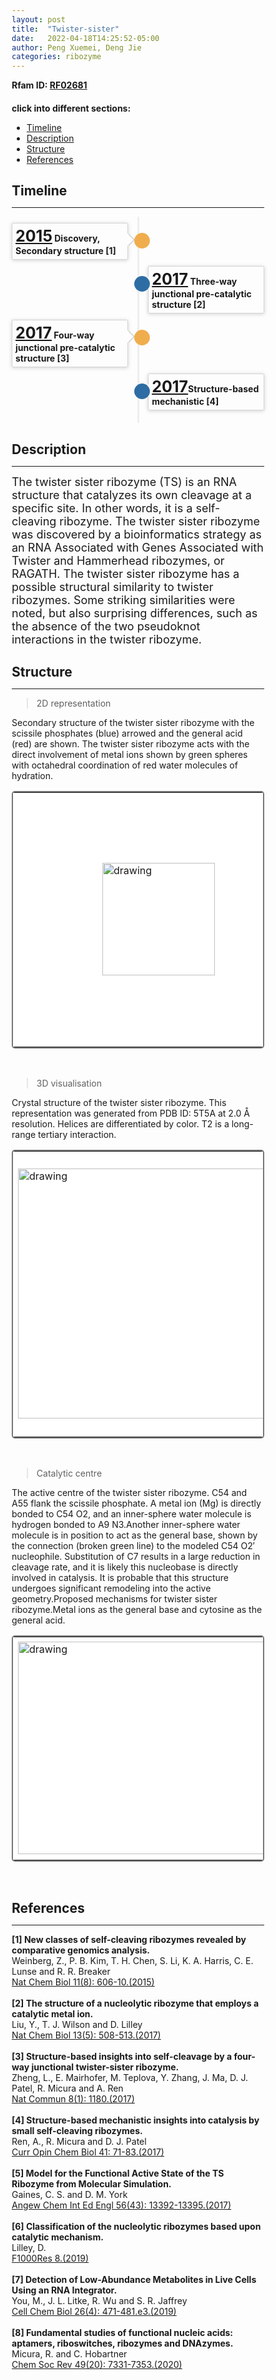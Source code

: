```yaml
---
layout: post
title:  "Twister-sister"
date:   2022-04-18T14:25:52-05:00
author: Peng Xuemei, Deng Jie
categories: ribozyme
---
```


**Rfam ID: [RF02681](https://rfam.org/family/RF02681)** <br>


#### click into different sections:

- [Timeline](#timeline)
- [Description](#description)
- [Structure](#structure)
- [References](#references)



## Timeline

***
<html lang="zh-cn">
<head>
  <meta charset="utf-8">
  <meta name="viewport" content="width=device-width, initial-scale=1">
  <meta http-equiv="X-UA-Compatible" content="IE=edge">
  <title></title>

</head>
<style>
   table {
        border: 2px solid #f8f8ff;
        border: 2px solid #767676;
		    border: 2px solid #767676;
		    border-radius: 5px;
		    background-color: #fff;
        }
.timeline {
  list-style: none;
  padding: 10px 0 10px;
  position: relative;
}
.timeline:before {
  top: 0;
  bottom: 0;
  position: absolute;
  content: " ";
  width: 3px;
  background-color: #eeeeee;
  left: 50%;
  margin-left: -1.5px;
}
.timeline > li {
  margin-bottom: 10px;
  position: relative;
}
.timeline > li:before,
.timeline > li:after {
  content: " ";
  display: table;
}
.timeline > li:after {
  clear: both;
}
.timeline > li:before,
.timeline > li:after {
  content: " ";
  display: table;
}
.timeline > li:after {
  clear: both;
}
.timeline > li > .timeline-panel {
  width: 46%;
  float: left;
  border: 1px solid #d4d4d4;
  border-radius: 2px;
  padding: 5px;
  position: relative;
  -webkit-box-shadow: 0 1px 6px rgba(0, 0, 0, 0.175);
  box-shadow: 0 1px 6px rgba(0, 0, 0, 0.175);
}
.timeline > li > .timeline-panel:before {
  position: absolute;
  top: 16px;
  right: -12px;
  display: inline-block;
  border-top: 10px solid transparent;
  border-left: 10px solid #ccc;
  border-right: 0 solid #ccc;
  border-bottom: 10px solid transparent;
  content: " ";
}
.timeline > li > .timeline-panel:after {
  position: absolute;
  top: 16px;
  right: -10px;
  display: inline-block;
  border-top: 10px solid transparent;
  border-left: 10px solid #fff;
  border-right: 0 solid #fff;
  border-bottom: 10px solid transparent;
  content: " ";
}
.timeline > li > .timeline-badge {
  color: #fff;
  width: 25px;
  height: 25px;
  line-height: 40px;
  font-size: 1.4em;
  text-align: center;
  position: absolute;
  top: 16px;
  left: 48.5%;
  margin-left: 0px;
  background-color: #999999;
  z-index: 100;
  border-top-right-radius: 50%;
  border-top-left-radius: 50%;
  border-bottom-right-radius: 50%;
  border-bottom-left-radius: 50%;
}
.timeline > li.timeline-inverted > .timeline-panel {
  float: right;
}
.timeline > li.timeline-inverted > .timeline-panel:before {
  border-left-width: 0;
  border-right-width: 15px;
  left: -15px;
  right: auto;
}
.timeline > li.timeline-inverted > .timeline-panel:after {
  border-left-width: 0;
  border-right-width: 14px;
  left: -14px;
  right: auto;
}
.timeline-badge.primary {
  background-color: #2e6da4 !important;
}
.timeline-badge.success {
  background-color: #3f903f !important;
}
.timeline-badge.warning {
  background-color: #f0ad4e !important;
}
.timeline-badge.danger {
  background-color: #d9534f !important;
}
.timeline-badge.info {
  background-color: #5bc0de !important;
}
.timeline-title {
  margin-top: 0;
  color: inherit;
}
.timeline-body > p,
.timeline-body > ul {
  margin-bottom: 0;
  padding-bottom: 0;
}
.timeline-body > p + p {
  margin-top: 0px;
}

</style>
<!--<div class="container" width: 1026px></div>-->
    <ul class="timeline">
        <li>
          <div class="timeline-badge warning"></div>
          <div class="timeline-panel">
            <div class="timeline-heading">
              <h4 class="timeline-title"><a href="https://www.ncbi.nlm.nih.gov/pubmed/26167874"  target="_blank" style="font-size:25px;">2015</a> Discovery, Secondary structure [1]</h4>
            </div>
          </div>
        </li>
        <li class="timeline-inverted">
          <div class="timeline-badge primary"></div>
          <div class="timeline-panel">
            <div class="timeline-heading">
              <h4 class="timeline-title"><a href="https://www.ncbi.nlm.nih.gov/pubmed/28263963"  target="_blank" style="font-size:25px;">2017</a> Three-way junctional pre-catalytic structure [2]</h4>
            </div>
            <div class="timeline-body">
            </div>
          </div>
        </li>
        <li>
          <div class="timeline-badge warning"></div>
          <div class="timeline-panel">
            <div class="timeline-heading">
              <h4 class="timeline-title"><a href="https://www.ncbi.nlm.nih.gov/pubmed/29081514"  target="_blank" style="font-size:25px;">2017</a> Four-way junctional pre-catalytic structure [3]</h4>
            </div>
          </div>
        </li>
        <li class="timeline-inverted">
          <div class="timeline-badge primary"></div>
          <div class="timeline-panel">
            <div class="timeline-heading">
              <h4 class="timeline-title"><a href="https://www.ncbi.nlm.nih.gov/pubmed/29107885"  target="_blank" style="font-size:25px;">2017</a>Structure-based mechanistic [4]</h4>
            </div>
          </div>
        </li>
    </ul>

</html>



## Description

***

<font size=4>The twister sister ribozyme (TS) is an RNA structure that catalyzes its own cleavage at a specific site. In other words, it is a self-cleaving ribozyme. The twister sister ribozyme was discovered by a bioinformatics strategy as an RNA Associated with Genes Associated with Twister and Hammerhead ribozymes, or RAGATH. The twister sister ribozyme has a possible structural similarity to twister ribozymes. Some striking similarities were noted, but also surprising differences, such as the absence of the two pseudoknot interactions in the twister ribozyme.</font><br>


## Structure

***

> 2D representation

Secondary structure of the twister sister ribozyme with the scissile phosphates (blue) arrowed and the general acid (red) are shown. The twister sister ribozyme acts with the direct involvement of metal ions shown by green spheres with octahedral coordination of red water molecules of hydration.

<table><tr>
<td>
<head>
    <meta charset="UTF-8">
    <meta http-equiv="X-UA-Compatible" content="IE=edge">
    <meta name="viewport" content="width=device-width, initial-scale=1.0">
    <link rel="stylesheet" href="style.css">
    <title>Document</title>
</head>
<style>
   body {
    width: 100%;
    height: 100vh;
}
   button {
   margin-right: 0px;
}
   .main-container {
    display: flex;
    align-items: left;
    justify-content: center;
    height: 100%;
}
   .zoom-wrapper1 {
    width: 450px;
    height: 400px;
    border: 1px solid #fff;
    display: flex;
    align-items: center;
    justify-content: center;
}
</style>
    <div class="main-container">
        <div class="zoom-wrapper1">
            <div class="zoom-area1">
                <img src="https://www.ribocentre.org/images/Twi-sisterPic/Twi-sister2D.svg" alt="drawing" style="width:180px;height:180px" />
            </div>
        </div>
    </div>
    <script src="https://www.ribocentre.org/js/panzoom.js"></script>
    <script type='text/javascript'>
      var zoomWraper1 = document.querySelector(".zoom-wrapper1");
      var panzoom1 = Panzoom(document.querySelector(".zoom-area1"), {
      maxScale: 6
      });
      zoomWraper1.addEventListener("wheel", panzoom1.zoomWithWheel);
      panzoom1.zoom(300 / document.querySelector(".zoom-area1 img").height);
      panzoom2.pan(0, 0);
      </script>
</td>
<td>
<link rel="stylesheet" type="text/css" href="https://www.ribocentre.org/css/fornac.css" media="screen" />

<div id="custom_colors"></div>
<form onsubmit="return handleCustomColorApply()" class="optionsform">
  <textarea id="CustomColorText" name="CustomColorText" textarea name="hide" style="display:none;" >
    16-21:#8FC31F 29-34:#8FC31F 8:#D24841 23:#D24841  14:#D24841 27:#D24841 1-6:#E6A8CA 57-62:#E6A8CA  35-40:#62C9D1 41-46:#62C9D1  9-13:#EACD1F 48-53:#EACD1F 
  </textarea>
</form>
<meta charset="utf-8" />
    <script type="text/javascript" src="https://www.ribocentre.org/js/jquery.js"></script>
    <script type="text/javascript" src="https://www.ribocentre.org/js/d3.js"></script>
    <script type='text/javascript' src='https://www.ribocentre.org/js/demo/rsvfornac.js'></script>
    <script type="text/javascript">
      "use strict"
      function customColorsContainer() {
         let container = new fornac.FornaContainer("#custom_colors",
                 {'applyForce': 1,'editable':'true', 'initialSize':[450,400]});
         let options = {'structure': '((((((.[((((({.((((((.]...}.))))))(((((()))))).))).))...))))))',
             'sequence':             'GCAGGGCAAGGCCCAGUCCCGUGCAAGCCGGGACCGCCCCGGGGCGCGGCGCUCAUUCCUGC'
         };
         container.addRNA(options.structure, options);
         return container;
     }
     let cc = customColorsContainer();
 
     function handleCustomColorApply() {
       cc.addCustomColorsText(document.getElementById("CustomColorText").value);
       return false;
     }
     handleCustomColorApply();
 
  </script>
</td>
</tr></table><br>

> 3D visualisation

Crystal structure of the twister sister ribozyme. This representation was generated from PDB ID: 5T5A at 2.0 Å resolution. Helices are differentiated by color. T2 is a long-range tertiary interaction.


<table><tr>
<td><img src="https://www.ribocentre.org/images/Twi-sisterPic/Twi-sister3D.png" alt="drawing" style="height:400px" border=0></td>
<td>
<html>
  <head>
    <meta charset="utf-8" />
    <meta name="viewport" content="width=device-width, user-scalable=no, minimum-scale=1.0, maximum-scale=1.0">
    <meta http-equiv="X-UA-Compatible" content="IE=edge">
    <title>PDBe Molstar</title>
    <!-- Molstar CSS & JS -->
    <link rel="stylesheet" type="text/css" href="https://www.ebi.ac.uk/pdbe/pdb-component-library/css/pdbe-molstar-1.2.1.css">
    <script src="https://www.ebi.ac.uk/pdbe/pdb-component-library/js/pdbe-molstar-plugin-1.2.1.js"></script>
        <script>
        function customize()
        {
            viewerInstance.canvas.setBgColor({r:255, g:255, b:255})
        }
        </script>

  <style>
      * {
          margin: 0;
          padding: 0;
          box-sizing: border-box;
      }
      .msp-plugin ::-webkit-scrollbar-thumb {
          background-color: #474748  !important;
      }
      .viewerSection {
        padding-top: 0px;
      }
      .controlsSection {
        width: 300px;
        float: margin-right;
        padding: 10px 0 0 0px;
        margin-right: 10px;
      }
      #myViewer{
        width:450px;
        height: 450px;
        position:relative;  
      }
      
  </style>
  </head>
  <body onload="customize()">
  <!-- Molstar container -->
  <div id="myViewer">
  </div>
  <script>
    var viewerInstance = new PDBeMolstarPlugin();
    var options = {
      moleculeId: '5t5a',
      expanded: false,
      expanded: false,
      hideControls: true
      }
    var viewerContainer = document.getElementById('myViewer');
    viewerInstance.render(viewerContainer, options);
  </script>
  </body>
</html></td>
</tr></table><br>


> Catalytic centre

The active centre of the twister sister ribozyme. C54 and A55 flank the scissile phosphate. A metal ion (Mg) is directly bonded to C54 O2, and an inner-sphere water molecule is hydrogen bonded to A9 N3.Another inner-sphere water molecule is in position to act as the general base, shown by the connection (broken green line) to the modeled C54 O2′ nucleophile. Substitution of C7 results in a large reduction in cleavage rate, and it is likely this nucleobase is directly involved in catalysis. It is probable that this structure undergoes significant remodeling into the active geometry.Proposed mechanisms for twister sister ribozyme.Metal ions as the general base and cytosine as the general acid.

<table><tr>
<td><img src="https://www.ribocentre.org/images/Twi-sisterPic/Twi-sister-m1.png" alt="drawing" style="width:450px;height:340px" ></td>
<td><img src="https://www.ribocentre.org/images/Twi-sisterPic/Twi-sister-m2.png" alt="drawing" style="width:450px;height:350px" border=1 px></td>
</tr></table><br>




## References

***


**[1] New classes of self-cleaving ribozymes revealed by comparative genomics analysis.**<br>
Weinberg, Z., P. B. Kim, T. H. Chen, S. Li, K. A. Harris, C. E. Lunse and R. R. Breaker <br>
[Nat Chem Biol 11(8): 606-10.(2015)](https://www.ncbi.nlm.nih.gov/pubmed/26167874)<br><br>
**[2] The structure of a nucleolytic ribozyme that employs a catalytic metal ion.**<br>
Liu, Y., T. J. Wilson and D. Lilley <br>
[Nat Chem Biol 13(5): 508-513.(2017)](https://www.ncbi.nlm.nih.gov/pubmed/28263963)<br><br>
**[3] Structure-based insights into self-cleavage by a four-way junctional twister-sister ribozyme.**<br>
Zheng, L., E. Mairhofer, M. Teplova, Y. Zhang, J. Ma, D. J. Patel, R. Micura and A. Ren <br>
[Nat Commun 8(1): 1180.(2017)](https://www.ncbi.nlm.nih.gov/pubmed/29081514)<br><br>
**[4] Structure-based mechanistic insights into catalysis by small self-cleaving ribozymes.**<br>
Ren, A., R. Micura and D. J. Patel <br>
[Curr Opin Chem Biol 41: 71-83.(2017)](https://www.ncbi.nlm.nih.gov/pubmed/29107885)<br><br>
**[5] Model for the Functional Active State of the TS Ribozyme from Molecular Simulation.**<br>
Gaines, C. S. and D. M. York <br>
[Angew Chem Int Ed Engl 56(43): 13392-13395.(2017)](https://www.ncbi.nlm.nih.gov/pubmed/28763583)<br><br>
**[6] Classification of the nucleolytic ribozymes based upon catalytic mechanism.**<br>
Lilley, D. <br>
[F1000Res 8.(2019)](https://www.ncbi.nlm.nih.gov/pubmed/31489181)<br><br>
**[7] Detection of Low-Abundance Metabolites in Live Cells Using an RNA Integrator.**<br>
You, M., J. L. Litke, R. Wu and S. R. Jaffrey <br>
[Cell Chem Biol 26(4): 471-481.e3.(2019)](https://www.ncbi.nlm.nih.gov/pubmed/30773480)<br><br>
**[8] Fundamental studies of functional nucleic acids: aptamers, riboswitches, ribozymes and DNAzymes.**<br>
Micura, R. and C. Hobartner <br>
[Chem Soc Rev 49(20): 7331-7353.(2020)](https://www.ncbi.nlm.nih.gov/pubmed/32944725)<br><br>











